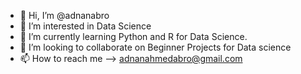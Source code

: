 - 👋 Hi, I’m @adnanabro
- 👀 I’m interested in Data Science
- 🌱 I’m currently learning Python and R for Data Science.
- 💞️ I’m looking to collaborate on Beginner Projects for Data science
- 📫 How to reach me --> adnanahmedabro@gmail.com

<!---
adnanabro/adnanabro is a ✨ special ✨ repository because its `README.md` (this file) appears on your GitHub profile.
You can click the Preview link to take a look at your changes.
--->
